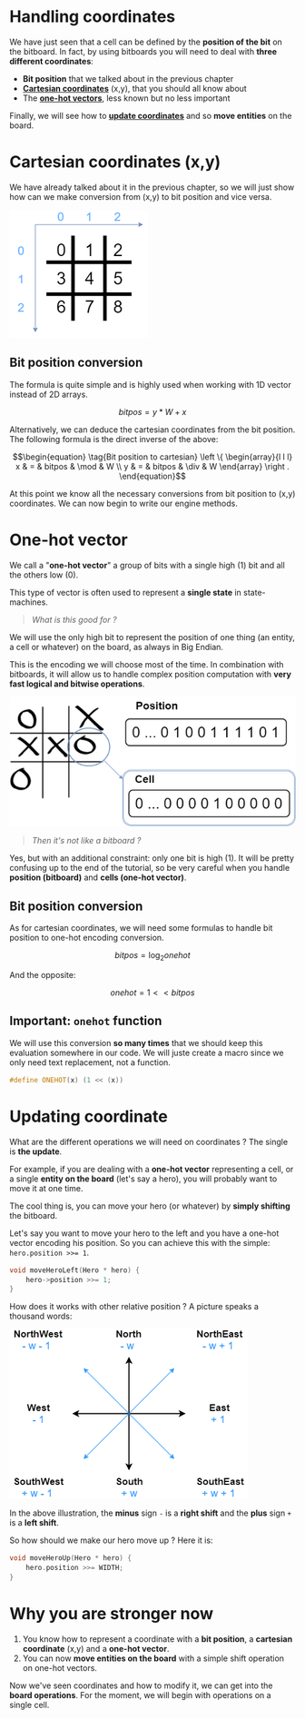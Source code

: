 # Handling coordinates

We have just seen that a cell can be defined by the **position of the bit** on the bitboard. In fact, by using bitboards you will need to deal with **three different coordinates**:
* **Bit position** that we talked about in the previous chapter
* [**Cartesian coordinates**](#cartesian) (x,y), that you should all know about
* The [**one-hot vectors**](#onehot), less known but no less important

Finally, we will see how to [**update coordinates**](#update-onehot) and so **move entities** on the board.

# <a href="cartesian"></a> Cartesian coordinates (x,y)

We have already talked about it in the previous chapter, so we will just show how can we make conversion from (x,y) to bit position and vice versa.

![Cartesian coordinates](img/coords_cartesian.png)

## Bit position conversion

The formula is quite simple and is highly used when working with 1D vector instead of 2D arrays.

```math
\begin{equation}
  \tag{Cartesian to bit position}
  bitpos = y * W + x
\end{equation}
```

Alternatively, we can deduce the cartesian coordinates from the bit position. The following formula is the direct inverse of the above:

```math
\begin{equation}
  \tag{Bit position to cartesian}
    \left \{
    \begin{array}{l l l}
      x  & = & bitpos & \mod & W \\
      y  & = & bitpos & \div & W
    \end{array}
    \right .
\end{equation}
```

At this point we know all the necessary conversions from bit position to (x,y) coordinates. We can now begin to write our engine methods.

# <a href="onehot"></a> One-hot vector

We call a "**one-hot vector**" a group of bits with a single high (1) bit and all the others low (0).

This type of vector is often used to represent a **single state** in state-machines.

> _What is this good for ?_

We will use the only high bit to represent the position of one thing (an entity, a cell or whatever) on the board, as always in Big Endian.

This is the encoding we will choose most of the time. In combination with bitboards, it will allow us to handle complex position computation with **very fast logical and bitwise operations**.

![Cell](img/cell.png)

> _Then it's not like a bitboard ?_

Yes, but with an additional constraint: only one bit is high (1). It will be pretty confusing up to the end of the tutorial, so be very careful when you handle **position (bitboard)** and **cells (one-hot vector)**.

## Bit position conversion

As for cartesian coordinates, we will need some formulas to handle bit position to one-hot encoding conversion.

```math
\begin{equation}
  \tag{One-hot to bit position}
  bitpos = \log_2{onehot}
\end{equation}
```

And the opposite:

```math
\begin{equation}
  \tag{Bit position to one-hot}
  onehot = 1 << bitpos
\end{equation}
```

## Important: `onehot` function

We will use this conversion **so many times** that we should keep this evaluation somewhere in our code. We will juste create a macro since we only need text replacement, not a function.

```C++
#define ONEHOT(x) (1 << (x))
```

# <a href="update-onehot"></a> Updating coordinate

What are the different operations we will need on coordinates ? The single is **the update**. 

For example, if you are dealing with a **one-hot vector** representing a cell, or a single **entity on the board** (let's say a hero), you will probably want to move it at one time.

The cool thing is, you can move your hero (or whatever) by **simply shifting** the bitboard.

Let's say you want to move your hero to the left and you have a one-hot vector encoding his position. So you can achieve this with the simple: `hero.position >>= 1`.

```C++
void moveHeroLeft(Hero * hero) {
    hero->position >>= 1;
}
```

How does it works with other relative position ? A picture speaks a thousand words:
<br/>

![Compass](img/compass.png)

In the above illustration, the **minus** sign `-` is a **right shift** and the **plus** sign `+` is a **left shift**.

So how should we make our hero move up ? Here it is:

```C++
void moveHeroUp(Hero * hero) {
    hero.position >>= WIDTH;
}
```

# Why you are stronger now

1. You know how to represent a coordinate with a **bit position**, a **cartesian coordinate** (x,y) and a **one-hot vector**.
2. You can now **move entities on the board** with a simple shift operation on one-hot vectors.

Now we've seen coordinates and how to modify it, we can get into the **board operations**. For the moment, we will begin with operations on a single cell.

